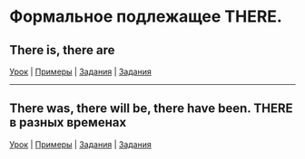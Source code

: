 # Формальное подлежащее THERE. 

## There is, there are

[Урок](https://youtu.be/2QfUS3UzPKk) | [Примеры](https://youtu.be/hBH_e5g8uWA) | [Задания](http://ok-tests.ru/unit-37-red/) | [Задания](https://okaudio.ru/grammar36-1)

---

## There was, there will be, there have been. THERE в разных временах

[Урок](https://youtu.be/8T0tTq9blqQ) | [Примеры](https://youtu.be/hU5DI0ETHTE) | [Задания](http://ok-tests.ru/unit-38-red/) | [Задания](http://okaudio.ru/grammar37-1)